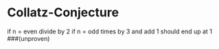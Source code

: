 # Collatz-Conjecture
if n = even divide by 2
if n = odd times by 3 and add 1
should end up at 1
###(unproven)
